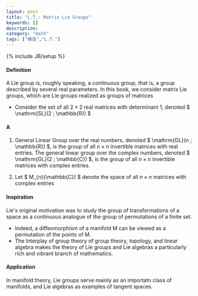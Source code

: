 ```yaml
---
layout: post
title: "L.T.: Matrix Lie Groups"
keywords: []
description: 
category: "math"
tags: ["構造","L.T."]
---
```

{% include JB/setup %}


#### Definition
A Lie group is, roughly speaking, a continuous group, that is, a group described
by several real parameters. In this book, we consider matrix Lie groups, which
are Lie groups realized as groups of matrices
- Consider the set of all $2 \times 2$ real matrices with determinant 1, denoted
$ \mathrm{SL}(2 ; \mathbb{R}) $

#### A
1. General Linear Group over the real numbers, denoted 
$ \mathrm{GL}(n ; \mathbb{R}) $, is the group of all $n \times n$ invertible
matrices with real entries. The general linear group over the complex numbers,
denoted 
$ \mathrm{GL}(2 ; \mathbb{C}) $, is the group of all $n \times n$ invertible
matrices with complex entries.

2. Let $ M_{n}(\mathbb{C}) $ denote the space of all $n \times n$ matrices with
   complex entries




#### Inspiration
Lie's original motivation was to study the group of transformations of a space
as a continuous analogue of the group of permutations of a finite set.
- Indeed, a diffeomorphism of a manifold M can be viewed as a permutation of the
  points of M.
- The Interplay of group theory of group theory, topology, and linear algebra
  makes the theory of Lie groups and Lie algebras a particularly rich and
  vibrant branch of mathematics.


#### Application
In manifold theory, Lie groups serve mainly as an importatn class of manifolds,
and Lie algebras as examples of tangent spaces.
